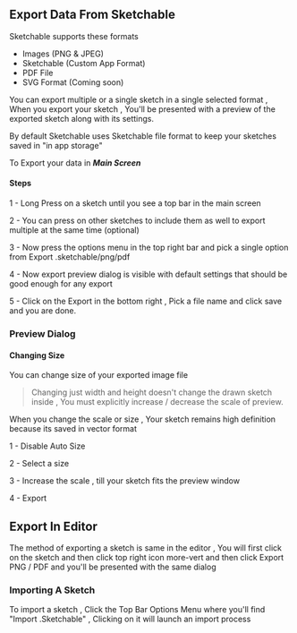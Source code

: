 ## Export Data From Sketchable

Sketchable supports these formats

- Images (PNG & JPEG)
- Sketchable (Custom App Format)
- PDF File
- SVG Format (Coming soon)

You can export multiple or a single sketch in a single selected format , When you export your sketch , You'll be
presented with a preview of the exported sketch along with its settings.

By default Sketchable uses Sketchable file format to keep your sketches saved in "in app storage"

To Export your data in ***Main Screen***

#### Steps

1 - Long Press on a sketch until you see a top bar in the main screen

2 - You can press on other sketches to include them as well to export multiple at the same time (optional)

3 - Now press the options menu in the top right bar and pick a single option from Export .sketchable/png/pdf

4 - Now export preview dialog is visible with default settings that should be good enough for any export

5 - Click on the Export in the bottom right , Pick a file name and click save and you are done.

### Preview Dialog

#### Changing Size

You can change size of your exported image file

> Changing just width and height doesn't change the drawn sketch inside , You must explicitly increase / decrease the scale of preview.

When you change the scale or size , Your sketch remains high definition because its saved in vector format

1 - Disable Auto Size

2 - Select a size

3 - Increase the scale , till your sketch fits the preview window

4 - Export

## Export In Editor

The method of exporting a sketch is same in the editor , You will first click on the sketch and then click top right icon <icon>more-vert</icon> and then click Export PNG / PDF and you'll be presented with the same dialog


### Importing A Sketch

To import a sketch , Click the Top Bar Options Menu where you'll find "Import .Sketchable" , Clicking on it will launch an import process